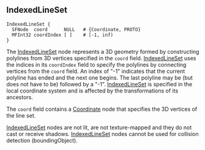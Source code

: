 ## IndexedLineSet

```
IndexedLineSet {
  SFNode  coord      NULL   # {Coordinate, PROTO}
  MFInt32 coordIndex [ ]    # [-1, inf)
}
```

The [IndexedLineSet](#indexedlineset) node represents a 3D geometry formed by constructing polylines from 3D vertices specified in the `coord` field.
[IndexedLineSet](#indexedlineset) uses the indices in its `coordIndex` field to specify the polylines by connecting vertices from the `coord` field.
An index of "-1" indicates that the current polyline has ended and the next one begins.
The last polyline may be (but does not have to be) followed by a "-1".
[IndexedLineSet](#indexedlineset) is specified in the local coordinate system and is affected by the transformations of its ancestors.

The `coord` field contains a [Coordinate](coordinate.md) node that specifies the 3D vertices of the line set.

[IndexedLineSet](#indexedlineset) nodes are not lit, are not texture-mapped and they do not cast or receive shadows.
[IndexedLineSet](#indexedlineset) nodes cannot be used for collision detection (boundingObject).
